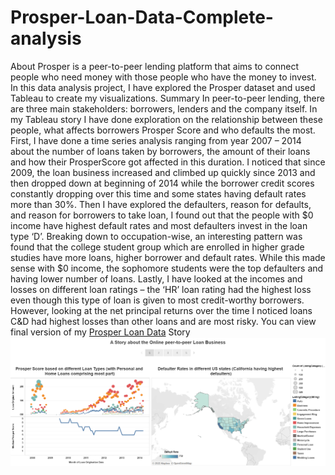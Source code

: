 # Prosper-Loan-Data-Complete-analysis
About
Prosper is a peer-to-peer lending platform that aims to connect people who need money with those people who have the money to invest. In this data analysis project, I have explored the Prosper dataset and used Tableau to create my visualizations.
Summary
In peer-to-peer lending, there are three main stakeholders: borrowers, lenders and the company itself. In my Tableau story I have done exploration on the relationship between these people, what affects borrowers Prosper Score and who defaults the most. First, I have done a time series analysis ranging from year 2007 – 2014 about the number of loans taken by borrowers, the amount of their loans and how their ProsperScore got affected in this duration. I noticed that since 2009, the loan business increased and climbed up quickly since 2013 and then dropped down at beginning of 2014 while the borrower credit scores constantly dropping over this time and some states having default rates more than 30%. Then I have explored the defaulters, reason for defaults, and reason for borrowers to take loan, I found out that the people with $0 income have highest default rates and most defaulters invest in the loan type ‘D’. Breaking down to occupation-wise, an interesting pattern was found that the college student group which are enrolled in higher grade studies have more loans, higher borrower and default rates. While this made sense with $0 income, the sophomore students were the top defaulters and having lower number of loans. Lastly, I have looked at the incomes and losses on different loan ratings – the ‘HR’ loan rating had the highest loss even though this type of loan is given to most credit-worthy borrowers. However, looking at the net principal returns over the time I noticed loans C&D had highest losses than other loans and are most risky.
You can view final version of my [Prosper Loan Data](https://public.tableau.com/profile/atharva.tipre#!/vizhome/ProsperLoanDataVisualization_16125019381200/ProsperLoanStory-Version2) Story 
![alt text](https://github.com/Atharva1309/Prosper-Loan-Data-Complete-analysis/blob/main/Capture.PNG)

